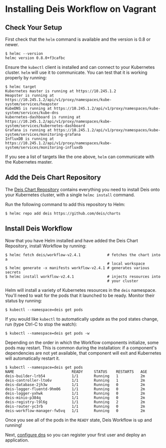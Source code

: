 # Installing Deis Workflow on Vagrant

## Check Your Setup

First check that the `helm` command is available and the version is 0.8 or newer.

```
$ helmc --version
helmc version 0.8.0+f3cafbc
```

Ensure the `kubectl` client is installed and can connect to your Kubernetes cluster. `helm` will
use it to communicate. You can test that it is working properly by running:

```
$ helmc target
Kubernetes master is running at https://10.245.1.2
Heapster is running at https://10.245.1.2/api/v1/proxy/namespaces/kube-system/services/heapster
KubeDNS is running at https://10.245.1.2/api/v1/proxy/namespaces/kube-system/services/kube-dns
kubernetes-dashboard is running at https://10.245.1.2/api/v1/proxy/namespaces/kube-system/services/kubernetes-dashboard
Grafana is running at https://10.245.1.2/api/v1/proxy/namespaces/kube-system/services/monitoring-grafana
InfluxDB is running at https://10.245.1.2/api/v1/proxy/namespaces/kube-system/services/monitoring-influxdb
```

If you see a list of targets like the one above, `helm` can communicate with the Kubernetes master.

## Add the Deis Chart Repository

The [Deis Chart Repository](https://github.com/deis/charts) contains everything you
need to install Deis onto your Kubernetes cluster, with a single `helmc install` command.

Run the following command to add this repository to Helm:

```
$ helmc repo add deis https://github.com/deis/charts
```

## Install Deis Workflow

Now that you have Helm installed and have added the Deis Chart Repository, install Workflow by running:

```
$ helmc fetch deis/workflow-v2.4.1            # fetches the chart into a
                                              # local workspace
$ helmc generate -x manifests workflow-v2.4.1 # generates various secrets
$ helmc install workflow-v2.4.1               # injects resources into
                                              # your cluster
```

Helm will install a variety of Kubernetes resources in the `deis` namespace.
You'll need to wait for the pods that it launched to be ready. Monitor their status
by running:

```
$ kubectl --namespace=deis get pods
```

If you would like `kubectl` to automatically update as the pod states change, run (type Ctrl-C to stop the watch):
```
$ kubectl --namespace=deis get pods -w
```

Depending on the order in which the Workflow components initialize, some pods may restart. This is common during the
installation: if a component's dependencies are not yet available, that component will exit and Kubernetes will
automatically restart it.

```
$ kubectl --namespace=deis get pods
NAME                          READY     STATUS    RESTARTS   AGE
deis-builder-lrb54            1/1       Running   1          2m
deis-controller-lto6v         1/1       Running   1          2m
deis-database-2jh3w           1/1       Running   0          2m
deis-logger-fluentd-9hm06     1/1       Running   0          2m
deis-logger-yxhwk             1/1       Running   0          2m
deis-minio-p384q              1/1       Running   0          2m
deis-registry-l9l6g           1/1       Running   2          2m
deis-router-yc3rb             1/1       Running   0          2m
deis-workflow-manager-fw5vq   1/1       Running   0          2m
```

Once you see all of the pods in the `READY` state, Deis Workflow is up and running!

Next, [configure dns](dns.md) so you can register your first user and deploy an application.

